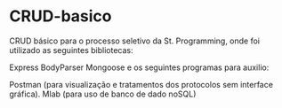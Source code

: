 # CRUD-basico

CRUD básico para o processo seletivo da St. Programming, onde foi utilizado as seguintes bibliotecas:

Express
BodyParser
Mongoose
e os seguintes programas para auxilio:

Postman (para visualização e tratamentos dos protocolos sem interface gráfica).
Mlab (para uso de banco de dado noSQL)
